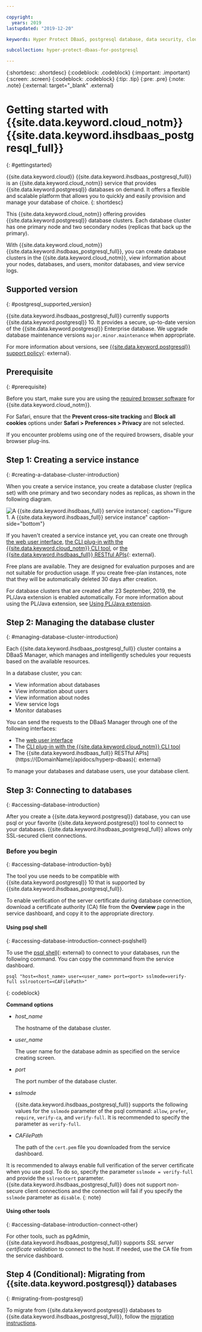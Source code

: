 ```yaml
---

copyright:
  years: 2019
lastupdated: "2019-12-20"

keywords: Hyper Protect DBaaS, postgresql database, data security, cloud database

subcollection: hyper-protect-dbaas-for-postgresql

---
```


{:shortdesc: .shortdesc}
{:codeblock: .codeblock}
{:important: .important}
{:screen: .screen}
{:codeblock: .codeblock}
{:tip: .tip}
{:pre: .pre}
{:note: .note}
{:external: target="_blank" .external}

# Getting started with {{site.data.keyword.cloud_notm}} {{site.data.keyword.ihsdbaas_postgresql_full}}
{: #gettingstarted}

{{site.data.keyword.cloud}} {{site.data.keyword.ihsdbaas_postgresql_full}} is an {{site.data.keyword.cloud_notm}} service that provides {{site.data.keyword.postgresql}} databases on demand. It offers a flexible and scalable platform that allows you to quickly and easily provision and manage your database of choice.
{: shortdesc}

This {{site.data.keyword.cloud_notm}} offering provides {{site.data.keyword.postgresql}} database clusters. Each database cluster has one primary node and two secondary nodes (replicas that back up the primary).

With {{site.data.keyword.cloud_notm}} {{site.data.keyword.ihsdbaas_postgresql_full}}, you can create database clusters in the {{site.data.keyword.cloud_notm}}, view information about your nodes, databases, and users, monitor databases, and view service logs.

## Supported version
{: #postgresql_supported_version}

{{site.data.keyword.ihsdbaas_postgresql_full}} currently supports {{site.data.keyword.postgresql}} 10. It provides a secure, up-to-date version of the {{site.data.keyword.postgresql}} Enterprise database. We upgrade database maintenance versions `major.minor.maintenance` when appropriate.

For more information about versions, see [{{site.data.keyword.postgresql}} support policy](https://www.postgresql.com/support-policy){: external}.

## Prerequisite
{: #prerequisite}

Before you start, make sure you are using the [required browser software](/docs/overview?topic=overview-prereqs-platform) for {{site.data.keyword.cloud_notm}}.

For Safari, ensure that the **Prevent cross-site tracking** and **Block all cookies** options under **Safari > Preferences > Privacy** are not selected.

If you encounter problems using one of the required browsers, disable your browser plug-ins.

## Step 1: Creating a service instance
{: #creating-a-database-cluster-introduction}

When you create a service instance, you create a database cluster (replica set) with one primary and two secondary nodes as replicas, as shown in the following diagram.

![A {{site.data.keyword.ihsdbaas_full}} service instance](images/cluster-node-db.svg "A {{site.data.keyword.ihsdbaas_full}} service instance"){: caption="Figure 1. A {{site.data.keyword.ihsdbaas_full}} service instance" caption-side="bottom"}

If you haven't created a service instance yet, you can create one through [the web user interface](/docs/services/hyper-protect-dbaas-for-postgresql?topic=hyper-protect-dbaas-for-postgresql-dbaas_webui_service), [the CLI plug-in with the {{site.data.keyword.cloud_notm}} CLI tool](/docs/services/hyper-protect-dbaas-for-postgresql?topic=hyper-protect-dbaas-for-postgresql-install-dbaas-cli-plugin), or [the {{site.data.keyword.ihsdbaas_full}} RESTful APIs](https://{DomainName}/apidocs/hyperp-dbaas){: external}.

Free plans are available. They are designed for evaluation purposes and are not suitable for production usage. If you create free-plan instances, note that they will be automatically deleted 30 days after creation.

For database clusters that are created after 23 September, 2019, the PL/Java extension is enabled automatically. For more information about using the PL/Java extension, see [Using PL/Java extension](/docs/services/hyper-protect-dbaas-for-postgresql?topic=hyper-protect-dbaas-for-postgresql-use_pljava_extension).

## Step 2: Managing the database cluster
{: #managing-database-cluster-introduction}

Each {{site.data.keyword.ihsdbaas_postgresql_full}} cluster contains a DBaaS Manager, which manages and intelligently schedules your requests based on the available resources.

In a database cluster, you can:
- View information about databases
- View information about users
- View information about nodes
- View service logs
- Monitor databases

You can send the requests to the DBaaS Manager through one of the following interfaces:

- The [web user interface](/docs/services/hyper-protect-dbaas-for-postgresql?topic=hyper-protect-dbaas-for-postgresql-dbaas_webui_service)
- The [CLI plug-in with the {{site.data.keyword.cloud_notm}} CLI tool](/docs/services/hyper-protect-dbaas-for-postgresql?topic=hyper-protect-dbaas-for-postgresql-install-dbaas-cli-plugin)
- The {{site.data.keyword.ihsdbaas_full}} RESTful APIs](https://{DomainName}/apidocs/hyperp-dbaas){: external}

To manage your databases and database users, use your database client.

## Step 3: Connecting to databases
{: #accessing-database-introduction}

After you create a {{site.data.keyword.postgresql}} database, you can use psql or your favorite {{site.data.keyword.postgresql}} tool to connect to your databases. {{site.data.keyword.ihsdbaas_postgresql_full}} allows only SSL-secured client connections.

### Before you begin
{: #accessing-database-introduction-byb}

The tool you use needs to be compatible with {{site.data.keyword.postgresql}} 10 that is supported by {{site.data.keyword.ihsdbaas_postgresql_full}}.

To enable verification of the server certificate during database connection, download a certificate authority (CA) file from the **Overview** page in the service dashboard, and copy it to the appropriate directory.

#### Using psql shell
{: #accessing-database-introduction-connect-psqlshell}

To use the [psql shell](https://www.postgresql.org/download/){: external} to connect to your databases, run the following command. You can copy the commmand from the service dashboard.

```
psql "host=<host_name> user=<user_name> port=<port> sslmode=verify-full sslrootcert=<CAFilePath>"
```
{: codeblock}

**Command options**

- *host_name*

  The hostname of the database cluster.

- *user_name*

  The user name for the database admin as specified on the service creating screen.

- *port*

  The port number of the database cluster.

- *sslmode*

   {{site.data.keyword.ihsdbaas_postgresql_full}} supports the following values for the `sslmode` parameter of the psql command: `allow`, `prefer`, `require`, `verify-ca`, and `verify-full`. It is recommended to specify the parameter as `verify-full`.

- *CAFilePath*

  The path of the `cert.pem` file you downloaded from the service dashboard.

It is recommended to always enable full verification of the server certificate when you use psql. To do so, specify the parameter `sslmode = verify-full` and provide the `sslrootcert` parameter. {{site.data.keyword.ihsdbaas_postgresql_full}} does not support non-secure client connections and the connection will fail if you specify the `sslmode` parameter as `disable`.
{: note}

#### Using other tools
{: #accessing-database-introduction-connect-other}

For other tools, such as pgAdmin, {{site.data.keyword.ihsdbaas_postgresql_full}} supports *SSL server certificate validation* to connect to the host. If needed, use the CA file from the service dashboard.

## Step 4 (Conditional): Migrating from {{site.data.keyword.postgresql}} databases
{: #migrating-from-postgresql}

To migrate from {{site.data.keyword.postgresql}} databases to {{site.data.keyword.ihsdbaas_postgresql_full}}, follow the [migration instructions](/docs/services/hyper-protect-dbaas-for-postgresql?topic=hyper-protect-dbaas-for-postgresql-migration_postgre).
